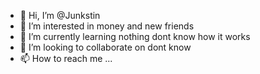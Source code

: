 - 👋 Hi, I’m @Junkstin
- 👀 I’m interested in money and new friends
- 🌱 I’m currently learning nothing dont know how it works
- 💞️ I’m looking to collaborate on dont know
- 📫 How to reach me ...

<!---
Junkstin/Junkstin is a ✨ special ✨ repository because its `README.md` (this file) appears on your GitHub profile.
You can click the Preview link to take a look at your changes.
--->
